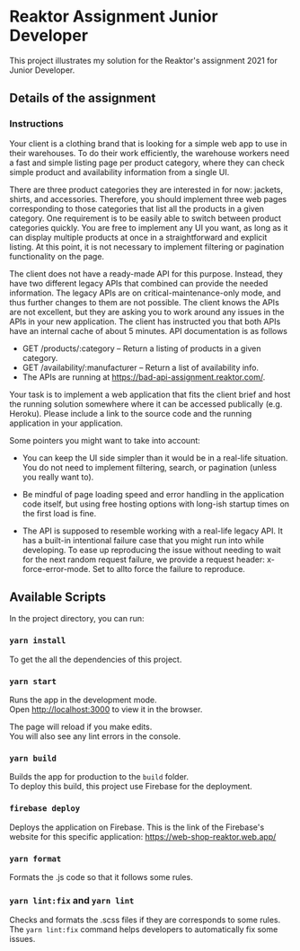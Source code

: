 # Reaktor Assignment Junior Developer

This project illustrates my solution for the Reaktor's assignment 2021 for Junior Developer.

## Details of the assignment
### Instructions

Your client is a clothing brand that is looking for a simple web app to use in their warehouses. To do their work efficiently, the warehouse workers need a fast and simple listing page per product category, where they can check simple product and availability information from a single UI.

There are three product categories they are interested in for now: jackets, shirts, and accessories. Therefore, you should implement three web pages corresponding to those categories that list all the products in a given category. One requirement is to be easily able to switch between product categories quickly. You are free to implement any UI you want, as long as it can display multiple products at once in a straightforward and explicit listing. At this point, it is not necessary to implement filtering or pagination functionality on the page.

The client does not have a ready-made API for this purpose. Instead, they have two different legacy APIs that combined can provide the needed information. The legacy APIs are on critical-maintenance-only mode, and thus further changes to them are not possible. The client knows the APIs are not excellent, but they are asking you to work around any issues in the APIs in your new application. The client has instructed you that both APIs have an internal cache of about 5 minutes.
API documentation is as follows

* GET /products/:category – Return a listing of products in a given category.
* GET /availability/:manufacturer – Return a list of availability info.
* The APIs are running at https://bad-api-assignment.reaktor.com/.

Your task is to implement a web application that fits the client brief and host the running solution somewhere where it can be accessed publically (e.g. Heroku). Please include a link to the source code and the running application in your application.

Some pointers you might want to take into account:

* You can keep the UI side simpler than it would be in a real-life situation. You do not need to implement filtering, search, or pagination (unless you really want to).

* Be mindful of page loading speed and error handling in the application code itself, but using free hosting options with long-ish startup times on the first load is fine.

* The API is supposed to resemble working with a real-life legacy API. It has a built-in intentional failure case that you might run into while developing. To ease up reproducing the issue without needing to wait for the next random request failure, we provide a request header: x-force-error-mode. Set to allto force the failure to reproduce.


## Available Scripts

In the project directory, you can run:

### `yarn install`

To get the all the dependencies of this project.

### `yarn start`

Runs the app in the development mode.\
Open [http://localhost:3000](http://localhost:3000) to view it in the browser.

The page will reload if you make edits.\
You will also see any lint errors in the console.

### `yarn build`

Builds the app for production to the `build` folder.\
To deploy this build, this project use Firebase for the deployment.

### `firebase deploy`

Deploys the application on Firebase.
This is the link of the Firebase's website for this specific application: https://web-shop-reaktor.web.app/

### `yarn format`

Formats the .js code so that it follows some rules.

### `yarn lint:fix` and `yarn lint`

Checks and formats the .scss files if they are corresponds to some rules. The `yarn lint:fix` command helps developers to automatically fix some issues. 

